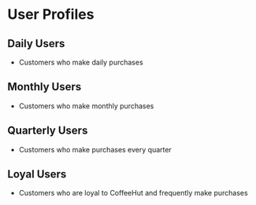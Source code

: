 # User Profiles

## Daily Users
- Customers who make daily purchases

## Monthly Users
- Customers who make monthly purchases

## Quarterly Users
- Customers who make purchases every quarter

## Loyal Users
- Customers who are loyal to CoffeeHut and frequently make purchases